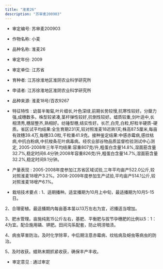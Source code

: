 ```yaml
---
title: "淮麦26"
description: "苏审麦200903"
---
```

* 审定编号:  苏审麦200903

*  作物名称:  小麦

*  品种名称:  淮麦26

*  审定年份:  2009

*  审定单位:  江苏省

* 育种者:  江苏徐淮地区淮阴农业科学研究所

*  申请者:  江苏徐淮地区淮阴农业科学研究所

*  品种来源:  淮麦18号/百农9267

*  特征特性 : 
幼苗半匍匐,叶片细长,叶色深绿,前期长势较慢,抗寒性较好。分蘖力强,成穗数多。株型较紧凑,茎杆弹性较好,抗倒性较好。蜡质较重,剑叶适中,长相清秀,穗层整齐,熟相好。纺锤型穗,结实性好。长芒,白壳,白粒,籽粒半硬质-硬质。省区试平均结果:全生育期231天,较对照淮麦18迟熟1天;株高87.5厘米,每亩有效穗39.4万,每穗33.0粒,千粒重41.9克。接种鉴定结果:中感赤霉病,感纹枯病,中抗白粉病,中抗梭条花叶病毒病。经农业部谷物品质监督检验测试中心测定, 2005-2008年三年平均结果:容重807克/升,粗蛋白含量14.8%,湿面筋含量32.7%,稳定时间6.4分钟;2008年容重826克/升,粗蛋白含量14.7%,湿面筋含量32.2%,稳定时间9.1分钟。
 
*  产量表现 : 
2005-2008年度参加江苏省区域试验,三年平均亩产522.0公斤,较对照淮麦18增产3.2%。2008-2009年度参加生产试验,平均亩产514.1公斤,较对照淮麦18增产6.1%。

*  栽培技术要点 : 
1、适期播种。适宜播期为10月上中旬，最适播期为10月5-15日。
2、合理密植。最适播期内每亩基本苗以13万左右为宜，迟播适当增加。
3、肥水管理。亩施纯氮15公斤左右，基肥、平衡肥与拔节孕穗肥的比例以5：1：4为宜。配合施用磷、钾肥。田间沟系配套，防止明涝暗渍。
4、病虫草害防治。及时化学除草，中后期注意赤霉病、纹枯病及蚜虫等病虫的防治。
5、及时收获。蜡熟末期抓紧收获，确保丰产丰收。


*  审定意见 : 
通过审定
